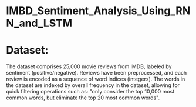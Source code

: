 # IMBD_Sentiment_Analysis_Using_RNN_and_LSTM

# Dataset:
The dataset comprises 25,000 movie reviews from IMDB, labeled by sentiment (positive/negative).
Reviews have been preprocessed, and each review is encoded as a sequence of word indices (integers).
The words in the dataset are indexed by overall frequency in the dataset, allowing for quick filtering operations such as: "only consider the top 10,000 most common words, but eliminate the top 20 most common words".
